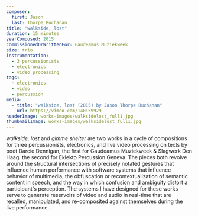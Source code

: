 ```yaml
---
composer:
  first: Jason
  last: Thorpe Buchanan
title: "walkside, lost"
duration: 15 minutes
yearComposed: 2015
commissionedOrWrittenFor: Gaudeamus Muziekweek
size: trio
instrumentation:
  - 3 percussionists
  - electronics
  - video processing
tags:
  - electronics
  - video
  - percussion
media:
  - title: "walkside, lost (2015) by Jason Thorpe Buchanan"
    url: https://vimeo.com/140159929
headerImage: works-images/walksidelost_full1.jpg
thumbnailImage: works-images/walksidelost_full1.jpg
---
```


<em>walkside, lost</em> and <em>gimme shelter</em> are two works in a cycle of compositions for three percussionists, electronics, and live video processing on texts by poet Darcie Dennigan, the first for Gaudeamus Muziekweek & Slagwerk Den Haag, the second for Eklekto Percussion Geneva. The pieces both revolve around the structural intersections of precisely notated gestures that influence human performance with software systems that influence behavior of multimedia, the obfuscation or recontextualization of semantic content in speech, and the way in which confusion and ambiguity distort a participant's perception. The systems I have designed for these works serve to generate reservoirs of video and audio in real-time that are recalled, manipulated, and re-composited against themselves during the live performance...

